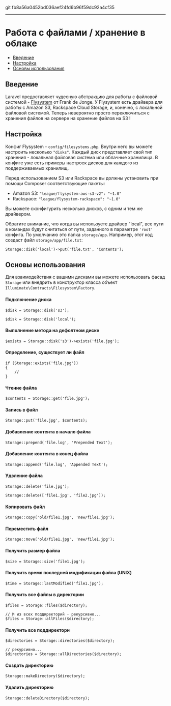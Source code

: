 git fb8a56a0452bd036aef24fd6b96f59dc92a4cf35

---

# Работа с файлами / хранение в облаке

- [Введение](#introduction)
- [Настройка](#configuration)
- [Основы использования](#basic-usage)

<a name="introduction"></a>
## Введение

Laravel предоставляет чудесную абстракцию для работы с файловой системой - [Flysystem](https://github.com/thephpleague/flysystem) от Frank de Jonge. У Flysystem есть драйвера для работы с Amazon S3, Rackspace Cloud Storage, и, конечно, с локальной файловой системой. Теперь невероятно просто переключиться с хранения файлов на сервере на хранение файлов на S3 !

<a name="configuration"></a>
## Настройка

Конфиг Flysystem - `config/filesystems.php`. Внутри него вы можете настроить несколько `"disks"`. Каждый диск представляет свой тип хранения - локальная файловая система или облачные хранилища. В конфиге уже есть примеры настроек дисков для каждого из поддерживаемых хранилищ. 

Перед использованием S3 или Rackspace вы должны установить при помощи Composer соответствующие пакеты:

- Amazon S3: `"league/flysystem-aws-s3-v2": "~1.0"`
- Rackspace: `"league/flysystem-rackspace": "~1.0"`

Вы можете сконфигурить несколько дисков, с одним и тем же драйвером.

Обратите внимание, что когда вы используете драйвер "local", все пути в командах будут считаться от пути, заданного в параметре `'root'` конфига. По умолчанию это папка `storage/app`. Например, этот код создаст файл `storage/app/file.txt`:

	Storage::disk('local')->put('file.txt', 'Contents');

<a name="basic-usage"></a>
## Основы использования

Для взаимодействия с вашими дисками вы можете использовать фасад `Storage` или внедрить в конструктор класса объект `Illuminate\Contracts\Filesystem\Factory`.

#### Подключение диска

	$disk = Storage::disk('s3');

	$disk = Storage::disk('local');

#### Выполнение метода на дефолтном диске

	$exists = Storage::disk('s3')->exists('file.jpg');

#### Определение, существует ли файл

	if (Storage::exists('file.jpg'))
	{
		//
	}

#### Чтение файла

	$contents = Storage::get('file.jpg');

#### Запись в файл

	Storage::put('file.jpg', $contents);

#### Добавление контента в начало файла

	Storage::prepend('file.log', 'Prepended Text');

#### Добавление контента в конец файла

	Storage::append('file.log', 'Appended Text');

#### Удвление файла

	Storage::delete('file.jpg');

	Storage::delete(['file1.jpg', 'file2.jpg']);

#### Копировать файл

	Storage::copy('old/file1.jpg', 'new/file1.jpg');

#### Переместить файл

	Storage::move('old/file1.jpg', 'new/file1.jpg');

#### Получить размер файла

	$size = Storage::size('file1.jpg');

#### Получить время последней модификации файла (UNIX)

	$time = Storage::lastModified('file1.jpg');

#### Получить все файлы в директории

	$files = Storage::files($directory);

	// И из всех поддиректорий - рекурсивно...
	$files = Storage::allFiles($directory);

#### Получить все поддиректори

	$directories = Storage::directories($directory);

	// рекурсивно...
	$directories = Storage::allDirectories($directory);

#### Создать директорию

	Storage::makeDirectory($directory);

#### Удалить директорию

	Storage::deleteDirectory($directory);